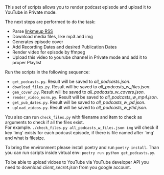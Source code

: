 This set of scripts allows you to render podcast episode and upload it to YouTube in Private mode.

The next steps are performed to do the task:
- Parse [linkmeup RSS](https://linkmeup.ru/rss/podcasts)
- Download media files, like mp3 and img
- Generates episode cover
- Add Recording Dates and desired Publication Dates
- Render video for episode by ffmpeg
- Upload this video to yourube channel in Private mode and add it to proper Playlist


Run the scripts in the following sequence:
- `get_podcasts.py`. Result will be saved to *all_podcasts.json*.
- `download_files.py`. Result will be saved to *all_podcasts_w_files.json*.
- `gen_cover.py`. Result will be saved to *all_podcasts_w_covers.json*.
- `render_video_norm.py`. Result will be saved to *all_podcasts_w_mp4.json*.
- `get_pub_dates.py`. Result will be saved to *all_podcasts_w_pd.json*.
- `upload_videos.py`. Result will be saved to *all_podcasts_w_ytid.json*.

You also can run `check_files.py` with filename and item to check as arguments to check if all the files exist.  
For example. 
`./check_files.py all_podcasts_w_files.json img` will check if key 'img' exists for each podcast episode, if there is file named after 'img' and what is filesize.

To bring the environment please install poetry and run `poetry install`. Than you can run scripts inside virtual env: `poetry run python get_podcasts.py`.

To be able to upload vidoes to YouTube via YouTube developer API you need to download *client_secret.json* from you google account.